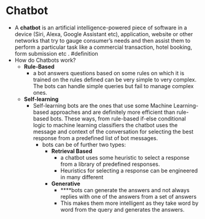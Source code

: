 # Chatbot
- A **chatbot** is an artificial intelligence-powered piece of software in a device (Siri, Alexa, Google Assistant etc), application, website or other networks that try to gauge consumer’s needs and then assist them to perform a particular task like a commercial transaction, hotel booking, form submission etc . #definition
- How do Chatbots work?
    - **Rule-Based**
        - a bot answers questions based on some rules on which it is trained on the rules defined can be very simple to very complex. The bots can handle simple queries but fail to manage complex ones.
    - **Self-learning**
        - Self-learning bots are the ones that use some Machine Learning-based approaches and are definitely more efficient than rule-based bots. These ways, from rule-based if-else conditional logic to machine learning classifiers the chatbot uses the message and context of the conversation for selecting the best response from a predefined list of bot messages.
            - bots can be of further two types:
                - **Retrieval Based**
                    - a chatbot uses some heuristic to select a response from a library of predefined responses.
                    - Heuristics for selecting a response can be engineered in many different 
                - **Generative**
                    - ****bots can generate the answers and not always replies with one of the answers from a set of answers
                    - This makes them more intelligent as they take word by word from the query and generates the answers.

